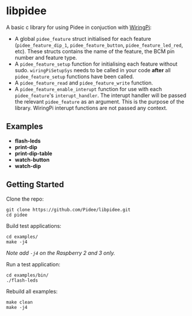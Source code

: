 
# libpidee

A basic c library for using Pidee in conjuction with [WiringPi](http://wiringpi.com):

* A global `pidee_feature` struct initialised for each feature (`pidee_feature_dip_1`, `pidee_feature_button`, `pidee_feature_led_red`, etc). These structs contains the name of the feature, the BCM pin number and feature type.
* A `pidee_feature_setup` function for initialising each feature without sudo. `wiringPiSetupSys` needs to be called in your code __after__ all `pidee_feature_setup` functions have been called.
* A `pidee_feature_read` and `pidee_feature_write` function.
* A `pidee_feature_enable_interupt` function for use with each `pidee_feature`'s `interupt_handler`. The interupt handler will be passed the relevant `pidee_feature` as an argument. This is the purpose of the library. WiringPi interupt functions are not passed any context.

## Examples

* __flash-leds__
* __print-dip__
* __print-dip-table__
* __watch-button__
* __watch-dip__

## Getting Started

Clone the repo:

    git clone https://github.com/Pidee/libpidee.git
    cd pidee

Build test applications:

    cd examples/
    make -j4

*Note add `-j4` on the Raspberry 2 and 3 only.*

Run a test application:

    cd examples/bin/
    ./flash-leds
    
Rebuild all examples:

    make clean
    make -j4
